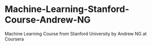 # Machine-Learning-Stanford-Course-Andrew-NG
Machine Learning Course from Stanford University by Andrew NG at Coursera
